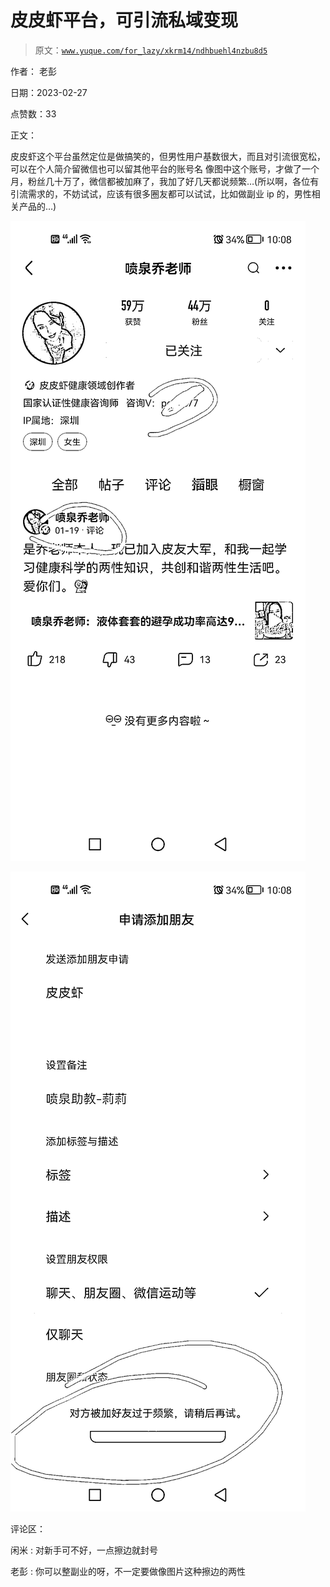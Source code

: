 # 皮皮虾平台，可引流私域变现

> 原文：[`www.yuque.com/for_lazy/xkrm14/ndhbuehl4nzbu8d5`](https://www.yuque.com/for_lazy/xkrm14/ndhbuehl4nzbu8d5)



作者： 老彭 

日期：2023-02-27 

点赞数：33 

正文： 

皮皮虾这个平台虽然定位是做搞笑的，但男性用户基数很大，而且对引流很宽松，可以在个人简介留微信也可以留其他平台的账号名 像图中这个账号，才做了一个月，粉丝几十万了，微信都被加麻了，我加了好几天都说频繁…(所以啊，各位有引流需求的，不妨试试，应该有很多圈友都可以试试，比如做副业 ip 的，男性相关产品的…) 

![](img/8b35f2f11bd9a74bbaf017897135754a.png)  

![](img/ee9d0a85d266136252df76233d02d3cd.png)  

评论区： 

闲米 : 对新手可不好，一点擦边就封号 

老彭 : 你可以整副业的呀，不一定要做像图片这种擦边的两性 


